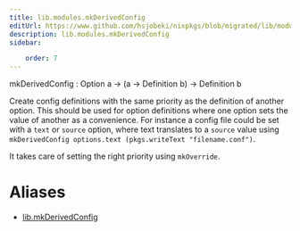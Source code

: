 ```yaml
---
title: lib.modules.mkDerivedConfig
editUrl: https://www.github.com/hsjobeki/nixpkgs/blob/migrated/lib/modules.nix#L1280C21
description: lib.modules.mkDerivedConfig
sidebar:

    order: 7
---
```


mkDerivedConfig : Option a -> (a -> Definition b) -> Definition b

Create config definitions with the same priority as the definition of another option.
This should be used for option definitions where one option sets the value of another as a convenience.
For instance a config file could be set with a `text` or `source` option, where text translates to a `source`
value using `mkDerivedConfig options.text (pkgs.writeText "filename.conf")`.

It takes care of setting the right priority using `mkOverride`.


# Aliases

- [lib.mkDerivedConfig](/nix-doc-comments/reference/lib/lib-mkderivedconfig)


